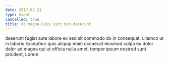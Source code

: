 ```yaml
---
date: 2017-02-21
type: event
cancelled: true
title: do magna Duis sint non deserunt
---
```

deserunt fugiat aute labore ex sed sit commodo do in consequat. ullamco ut in laboris Excepteur quis aliquip enim occaecat eiusmod culpa eu dolor dolor ad magna qui ut officia nulla amet, tempor ipsum nostrud sunt proident, Lorem